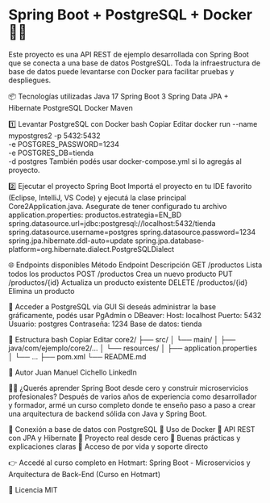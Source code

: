 # Spring Boot + PostgreSQL + Docker 🐘🚀

Este proyecto es una API REST de ejemplo desarrollada con Spring Boot que se conecta a una base de datos PostgreSQL. Toda la infraestructura de base de datos puede levantarse con Docker para facilitar pruebas y despliegues.

📦 Tecnologías utilizadas
Java 17
Spring Boot 3
Spring Data JPA + Hibernate
PostgreSQL
Docker
Maven

1️⃣ Levantar PostgreSQL con Docker
bash
Copiar
Editar
docker run --name mypostgres2 -p 5432:5432 \
-e POSTGRES_PASSWORD=1234 \
-e POSTGRES_DB=tienda \
-d postgres
También podés usar docker-compose.yml si lo agregás al proyecto.

2️⃣ Ejecutar el proyecto Spring Boot
Importá el proyecto en tu IDE favorito (Eclipse, IntelliJ, VS Code) y ejecutá la clase principal Core2Application.java.
Asegurate de tener configurado tu archivo application.properties:
productos.estrategia=EN_BD
spring.datasource.url=jdbc:postgresql://localhost:5432/tienda
spring.datasource.username=postgres
spring.datasource.password=1234
spring.jpa.hibernate.ddl-auto=update
spring.jpa.database-platform=org.hibernate.dialect.PostgreSQLDialect

🌐 Endpoints disponibles
Método	Endpoint	Descripción
GET	/productos	Lista todos los productos
POST	/productos	Crea un nuevo producto
PUT	/productos/{id}	Actualiza un producto existente
DELETE	/productos/{id}	Elimina un producto

🐘 Acceder a PostgreSQL vía GUI
Si deseás administrar la base gráficamente, podés usar PgAdmin o DBeaver:
Host: localhost
Puerto: 5432
Usuario: postgres
Contraseña: 1234
Base de datos: tienda

📂 Estructura
bash
Copiar
Editar
core2/
├── src/
│   └── main/
│       ├── java/com/ejemplo/core2/...
│       └── resources/
│           ├── application.properties
│           └── ...
├── pom.xml
└── README.md

🧑 Autor
Juan Manuel Cichello
LinkedIn

👨‍🏫 ¿Querés aprender Spring Boot desde cero y construir microservicios profesionales?
Después de varios años de experiencia como desarrollador y formador, armé un curso completo donde te enseño paso a paso a crear una arquitectura de backend sólida con Java y Spring Boot.

🔹 Conexión a base de datos con PostgreSQL
🔹 Uso de Docker
🔹 API REST con JPA y Hibernate
🔹 Proyecto real desde cero
🔹 Buenas prácticas y explicaciones claras
🔹 Acceso de por vida y soporte directo

👉 Accedé al curso completo en Hotmart:
Spring Boot - Microservicios y Arquitectura de Back-End (Curso en Hotmart)


📄 Licencia
MIT


